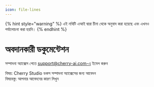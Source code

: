 ```yaml
---
icon: file-lines
---
```


{% hint style="warning" %}
এই নথিটি এআই দ্বারা চীনা থেকে অনুবাদ করা হয়েছে এবং এখনও পর্যালোচনা করা হয়নি।
{% endhint %}

# অবদানকারী ডকুমেন্টেশন

সম্পাদনা অ্যাক্সেস পেতে support@cherry-ai.com-এ ইমেল করুন

বিষয়: Cherry Studio ডকস সম্পাদনা অ্যাক্সেসের জন্য আবেদন  
বিষয়বস্তু: আপনার আবেদনের কারণ লিখুন